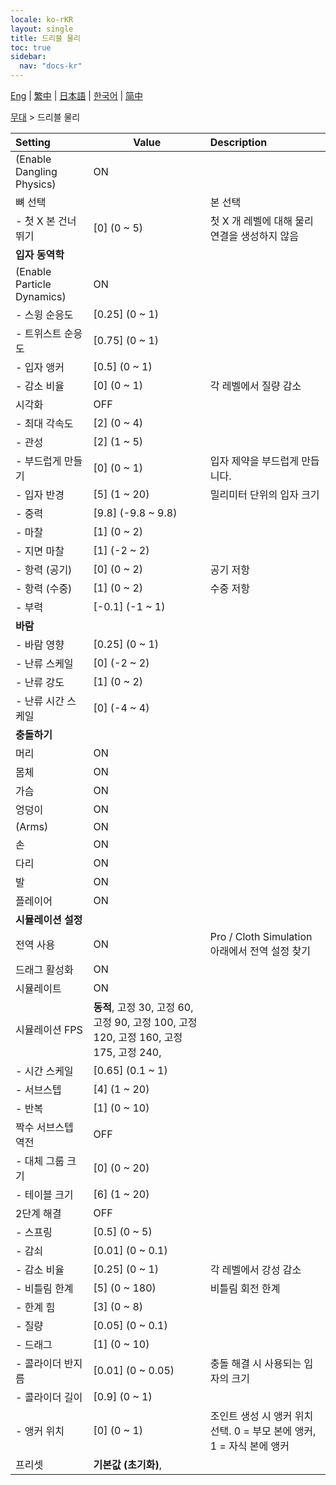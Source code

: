 ```yaml
---
locale: ko-rKR
layout: single
title: 드리블 물리
toc: true
sidebar:
  nav: "docs-kr"
---
```

[Eng](/dancexr/menu/2025.4/stage/cloth_physics) | [繁中](/tw/dancexr/menu/2025.4/stage/cloth_physics) | [日本語](/jp/dancexr/menu/2025.4/stage/cloth_physics) | [한국어](/kr/dancexr/menu/2025.4/stage/cloth_physics) | [简中](/zh/dancexr/menu/2025.4/stage/cloth_physics)

[무대](../menu#무대) > 드리블 물리



| Setting | Value | Description |
| :--- | --- | :--- |
| (Enable Dangling Physics) | ON | 
| 뼈 선택 || 본 선택
|- 첫 X 본 건너뛰기 | [0] (0 ~ 5) | 첫 X 개 레벨에 대해 물리 연결을 생성하지 않음
|**입자 동역학** | | 
| (Enable Particle Dynamics) | ON | 
|- 스윙 순응도 | [0.25] (0 ~ 1) | 
|- 트위스트 순응도 | [0.75] (0 ~ 1) | 
|- 입자 앵커 | [0.5] (0 ~ 1) | 
|- 감소 비율 | [0] (0 ~ 1) | 각 레벨에서 질량 감소
| 시각화 | OFF | 
|- 최대 각속도 | [2] (0 ~ 4) | 
|- 관성 | [2] (1 ~ 5) | 
|- 부드럽게 만들기 | [0] (0 ~ 1) | 입자 제약을 부드럽게 만듭니다.
|- 입자 반경 | [5] (1 ~ 20) | 밀리미터 단위의 입자 크기
|- 중력 | [9.8] (-9.8 ~ 9.8) | 
|- 마찰 | [1] (0 ~ 2) | 
|- 지면 마찰 | [1] (-2 ~ 2) | 
|- 항력 (공기) | [0] (0 ~ 2) | 공기 저항
|- 항력 (수중) | [1] (0 ~ 2) | 수중 저항
|- 부력 | [-0.1] (-1 ~ 1) | 
|**바람** | | 
|- 바람 영향 | [0.25] (0 ~ 1) | 
|- 난류 스케일 | [0] (-2 ~ 2) | 
|- 난류 강도 | [1] (0 ~ 2) | 
|- 난류 시간 스케일 | [0] (-4 ~ 4) | 
|**충돌하기** | | 
| 머리 | ON | 
| 몸체 | ON | 
| 가슴 | ON | 
| 엉덩이 | ON | 
| (Arms) | ON | 
| 손 | ON | 
| 다리 | ON | 
| 발 | ON | 
| 플레이어 | ON | 
|**시뮬레이션 설정** | | 
| 전역 사용 | ON | Pro / Cloth Simulation 아래에서 전역 설정 찾기
| 드래그 활성화 | ON | 
| 시뮬레이트 | ON | 
| 시뮬레이션 FPS | **동적**, 고정 30, 고정 60, 고정 90, 고정 100, 고정 120, 고정 160, 고정 175, 고정 240,  |  |
|- 시간 스케일 | [0.65] (0.1 ~ 1) | 
|- 서브스텝 | [4] (1 ~ 20) | 
|- 반복 | [1] (0 ~ 10) | 
| 짝수 서브스텝 역전 | OFF | 
|- 대체 그룹 크기 | [0] (0 ~ 20) | 
|- 테이블 크기 | [6] (1 ~ 20) | 
| 2단계 해결 | OFF | 
|- 스프링 | [0.5] (0 ~ 5) | 
|- 감쇠 | [0.01] (0 ~ 0.1) | 
|- 감소 비율 | [0.25] (0 ~ 1) | 각 레벨에서 강성 감소
|- 비틀림 한계 | [5] (0 ~ 180) | 비틀림 회전 한계
|- 한계 힘 | [3] (0 ~ 8) | 
|- 질량 | [0.05] (0 ~ 0.1) | 
|- 드래그 | [1] (0 ~ 10) | 
|- 콜라이더 반지름 | [0.01] (0 ~ 0.05) | 충돌 해결 시 사용되는 입자의 크기
|- 콜라이더 길이 | [0.9] (0 ~ 1) | 
|- 앵커 위치 | [0] (0 ~ 1) | 조인트 생성 시 앵커 위치 선택. 0 = 부모 본에 앵커, 1 = 자식 본에 앵커
| 프리셋 | **기본값 (초기화)**,  |  |
